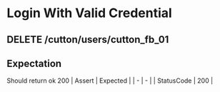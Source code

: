 # Login With Valid Credential

## DELETE /cutton/users/cutton_fb_01


## Expectation

Should return ok 200
| Assert | Expected |
| - | - |
| StatusCode | 200 |